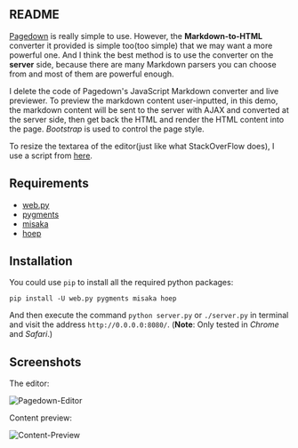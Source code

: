## README

[Pagedown](https://code.google.com/p/pagedown/) is really simple to use. However, the **Markdown-to-HTML** converter it provided
is simple too(too simple) that we may want a more powerful one. And I think the best method is to use the converter on the **server** side, because there are many Markdown parsers you can choose from and most of them are powerful enough.

I delete the code of Pagedown's JavaScript Markdown converter and live previewer. To preview the markdown content user-inputted, in this demo, the markdown content will be sent to the server with AJAX and converted at the server side, then get back the HTML and render the HTML content into the page. *Bootstrap* is used to control the page style.

To resize the textarea of the editor(just like what StackOverFlow does), I use a script from [here](https://github.com/vasanth-v/Jquery-textarea-resize-autogrow).


## Requirements

+ [web.py](http://www.webpy.org)
+ [pygments](http://pygments.org)
+ [misaka](http://misaka.61924.nl/)
+ [hoep](https://github.com/Anomareh/Hoep)


## Installation

You could use `pip` to install all the required python packages:

```pip install -U web.py pygments misaka hoep```

And then execute the command `python server.py` or `./server.py` in terminal and visit the address `http://0.0.0.0:8080/`. (**Note**: Only tested in *Chrome* and *Safari*.)


## Screenshots

The editor:

![Pagedown-Editor](https://raw.github.com/galeo/pagedown-editor-only/master/static/images/pagedown.png)

Content preview:

![Content-Preview](https://raw.github.com/galeo/pagedown-editor-only/master/static/images/preview.png)
